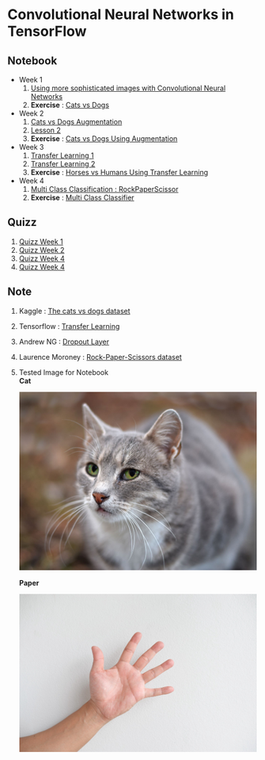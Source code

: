 # Convolutional Neural Networks in TensorFlow

## Notebook

* Week 1<br>
   1. [Using more sophisticated images with Convolutional Neural Networks](Lesson/Week_1_01%20Using%20more%20sophisticated%20images%20with%20Convolutional%20Neural%20Networks.ipynb)
   2. **Exercise** : [Cats vs Dogs](Exercise/Exercise_1_Cats_vs_Dogs_Question-FINAL.ipynb)
* Week 2<br>
   1. [Cats vs Dogs Augmentation](Lesson/Week_2_01%20Cats%20vs%20Dogs%20Augmentation.ipynb)
   2. [Lesson 2](Lesson/Week_2_Lesson%202.ipynb)
   3. **Exercise** : [Cats vs Dogs Using Augmentation](Exercise/Exercise_2_Cats_vs_Dogs_using_augmentation_Question-FINAL.ipynb)
* Week 3<br>
   1. [Transfer Learning 1](Lesson/Week_3_01%20Transfer%20Learning.ipynb)
   2. [Transfer Learning 2](Lesson/Week_3_02%20Transfer%20Learning.ipynb)
   3. **Exercise** : [Horses vs Humans Using Transfer Learning](Exercise/Exercise_3_Horses_vs_humans_using_Transfer_Learning_Question-FINAL.ipynb)
* Week 4<br>
   1. [Multi Class Classification : RockPaperScissor](Lesson/Week_4_Multi%20Class%20Classification.ipynb)
   2. **Exercise** : [Multi Class Classifier](Exercise/Exercise_4_Multi_class_classifier_Question-FINAL.ipynb)

## Quizz

1. [Quizz Week 1](./Assets/Week%201_Quizz.png)
2. [Quizz Week 2](./Assets/Week%202_Quizz.png)
3. [Quizz Week 4](./Assets/Week%203_Quizz.png)
4. [Quizz Week 4](./Assets/Week%204_Quizz.png)

## Note

1. Kaggle : [The cats vs dogs dataset](https://www.kaggle.com/c/dogs-vs-cats)
2. Tensorflow : [Transfer Learning](https://www.tensorflow.org/tutorials/images/transfer_learning)
3. Andrew NG : [Dropout Layer](https://www.youtube.com/watch?v=ARq74QuavAo)
4. Laurence Moroney : [Rock-Paper-Scissors dataset](http://www.laurencemoroney.com/rock-paper-scissors-dataset/)
5. Tested Image for Notebook<br>
   **Cat**

   ![Cat](Assets/Cat.jpg)

   **Paper**

   ![Paper](Assets/Paper.jpeg)